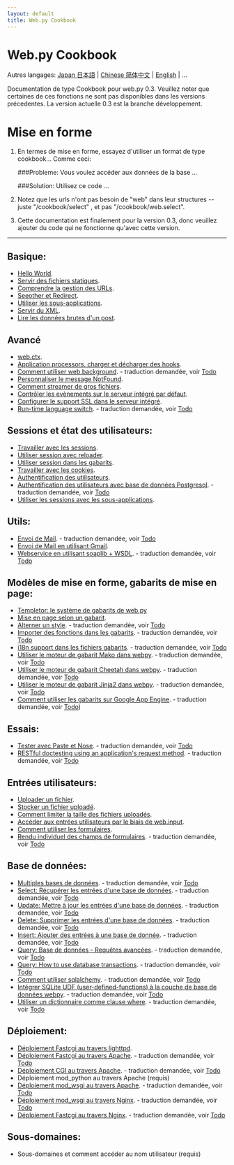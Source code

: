 ```yaml
---
layout: default
title: Web.py Cookbook
---
```


# Web.py Cookbook

Autres langages: [Japan 日本語](/ja) | [Chinese 简体中文](/zh-cn) | [English](/../cookbook) | ...

Documentation de type Cookbook pour web.py 0.3. Veuillez noter que certaines de ces fonctions ne sont pas disponibles dans les versions précedentes.
La version actuelle 0.3 est la branche développement.

# Mise en forme

1. En termes de mise en forme, essayez d'utiliser un format de type cookbook... Comme ceci:

    ###Probleme: Vous voulez accéder aux données de la base ...

    ###Solution: Utilisez ce code ...

1. Notez que les urls n'ont pas besoin de "web" dans leur structures -- juste "/cookbook/select" , et pas "/cookbook/web.select".

1. Cette documentation est finalement pour la version 0.3, donc veuillez ajouter du code qui ne fonctionne qu'avec cette version.

-------------------------------------------------

## Basique:
* [Hello World](/helloworld/fr).
* [Servir des fichiers statiques](/staticfiles/fr).
* [Comprendre la gestion des URLs](/url_handling/fr).
* [Seeother et Redirect](/redirect+seeother/fr).
* [Utiliser les sous-applications](/subapp/fr).
* [Servir du XML](/xmlfiles/fr).
* [Lire les données brutes d'un post](/postbasic/fr).

## Avancé
* [web.ctx](/ctx/fr).
* [Application processors, charger et décharger des hooks](/application_processors/fr).
* [Comment utiliser web.background](/background). - traduction demandée, voir [Todo](/docs/0.3.fr/todo)
* [Personnaliser le message NotFound](/custom_notfound/fr).
* [Comment streamer de gros fichiers](/streaming_large_files/fr).
* [Contrôler les evènements sur le serveur intégré par défaut](/logging/fr).
* [Configurer le support SSL dans le serveur intégré](/ssl/fr).
* [Run-time language switch](/runtime-language-switch). - traduction demandée, voir [Todo](/docs/0.3.fr/todo)

## Sessions et état des utilisateurs:
* [Travailler avec les sessions](/sessions/fr).
* [Utiliser session avec reloader](/session_with_reloader/fr).
* [Utiliser session dans les gabarits](/session_in_template/fr).
* [Travailler avec les cookies](/cookies/fr).
* [Authentification des utilisateurs](/userauth/fr).
* [Authentification des utilisateurs avec base de données Postgresql](/userauthpgsql). - traduction demandée, voir [Todo](/docs/0.3.fr/todo)
* [Utiliser les sessions avec les sous-applications](/sessions_with_subapp/fr).

## Utils:
* [Envoi de Mail](/sendmail). - traduction demandée, voir [Todo](/docs/0.3.fr/todo)
* [Envoi de Mail en utilisant Gmail](/sendmail_using_gmail/fr).
* [Webservice en utilisant soaplib + WSDL](/webservice). - traduction demandée, voir [Todo](/docs/0.3.fr/todo)

## Modèles de mise en forme, gabarits de mise en page:
* [Templetor: le système de gabarits de web.py](/docs/0.3/templetor.fr )
* [Mise en page selon un gabarit](/layout_template/fr).
* [Alterner un style](/alternating_style). - traduction demandée, voir [Todo](/docs/0.3.fr/todo)
* [Importer des fonctions dans les gabarits](/template_import). - traduction demandée, voir [Todo](/docs/0.3.fr/todo)
* [i18n support dans les fichiers gabarits](/i18n_support_in_template_file ). - traduction demandée, voir [Todo](/docs/0.3.fr/todo)
* [Utiliser le moteur de gabarit Mako dans webpy](/template_mako). - traduction demandée, voir [Todo](/docs/0.3.fr/todo)
* [Utiliser le moteur de gabarit Cheetah dans webpy](/template_cheetah). - traduction demandée, voir [Todo](/docs/0.3.fr/todo)
* [Utiliser le moteur de gabarit  Jinja2 dans webpy](/template_jinja). - traduction demandée, voir [Todo](/docs/0.3.fr/todo)
* [Comment utiliser les gabarits sur Google App Engine](/templates_on_gae). - traduction demandée, voir [Todo](/docs/0.3.fr/todo))

## Essais:
* [Tester avec Paste et Nose](/testing_with_paste_and_nose). - traduction demandée, voir [Todo](/docs/0.3.fr/todo)
* [RESTful doctesting using an application's request method](/restful_doctesting_using_request). - traduction demandée, voir [Todo](/docs/0.3.fr/todo)

## Entrées utilisateurs:
* [Uploader un fichier](/fileupload/fr).
* [Stocker un fichier uploadé](/storeupload/fr).
* [Comment limiter la taille des fichiers uploadés](/limiting_upload_size/fr).
* [Accéder aux entrées utilisateurs par le biais de web.input](/input/fr).
* [Comment utiliser les formulaires](/forms/fr).
* [Rendu individuel des champs de formulaires](/form_fields). - traduction demandée, voir [Todo](/docs/0.3.fr/todo)

## Base de données:
* [Multiples bases de données](/multidbs). - traduction demandée, voir [Todo](/docs/0.3.fr/todo)
* [Select: Récupérer les entrées d'une base de données](/select). - traduction demandée, voir [Todo](/docs/0.3.fr/todo)
* [Update: Mettre à jour les entrées d'une base de données](/update). - traduction demandée, voir [Todo](/docs/0.3.fr/todo)
* [Delete: Supprimer les entrées d'une base de données](/delete). - traduction demandée, voir [Todo](/docs/0.3.fr/todo)
* [Insert: Ajouter des entrées à une base de donnée](/insert).  - traduction demandée, voir [Todo](/docs/0.3.fr/todo)
* [Query: Base de données - Requêtes avancées](/query). - traduction demandée, voir [Todo](/docs/0.3.fr/todo)
* [Query: How to use database transactions](/transactions). - traduction demandée, voir [Todo](/docs/0.3.fr/todo)
* [Comment utiliser sqlalchemy](/sqlalchemy). - traduction demandée, voir [Todo](/docs/0.3.fr/todo)
* [Intégrer SQLite UDF (user-defined-functions) à la couche de base de données webpy](/sqlite-udf). - traduction demandée, voir [Todo](/docs/0.3.fr/todo)
* [Utiliser un dictionnaire comme clause where](/where_dict). - traduction demandée, voir [Todo](/docs/0.3.fr/todo)

## Déploiement:
* [Déploiement Fastcgi au travers lighttpd](/fastcgi-lighttpd/fr).
* [Déploiement Fastcgi au travers Apache](/fastcgi-apache).  - traduction demandée, voir [Todo](/docs/0.3.fr/todo)
* [Déploiement CGI au travers Apache](/cgi-apache). - traduction demandée, voir [Todo](/docs/0.3.fr/todo)
* Déploiement mod_python au travers Apache (requis)
* [Déploiement mod_wsgi au travers Apache](/mod_wsgi-apache ). - traduction demandée, voir [Todo](/docs/0.3.fr/todo)
* [Déploiement mod_wsgi au travers Nginx](/mod_wsgi-nginx ). - traduction demandée, voir [Todo](/docs/0.3.fr/todo)
* [Déploiement Fastcgi au travers Nginx](/fastcgi-nginx). - traduction demandée, voir [Todo](/docs/0.3.fr/todo)

## Sous-domaines:
* Sous-domaines et comment accéder au nom utilisateur (requis)
